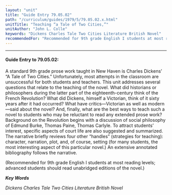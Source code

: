 ```yaml
---
layout: "unit"
title: "Guide Entry 79.05.02"
path: "/curriculum/guides/1979/5/79.05.02.x.html"
unitTitle: "Teaching “a Tale of Two Cities,”"
unitAuthor: "John L. Colle"
keywords: "Dickens Charles Tale Two Cities Literature British Novel"
recommendedFor: "Recommended for 9th grade English I students at most reading levels; advanced students should read unabridged editions of the novel."
---
```

<body>
<hr/>
 <h4>
  Guide Entry to 79.05.02:
 </h4>
 A standard 9th grade prose work taught in New Haven is Charles Dickens’ “A Tale of Two Cities.”  Unfortunately, most attempts in the classroom are unsuccessful for both students and teachers.  This unit addresses several questions that relate to the teaching of the novel. What did historians or philosophers during the latter part of the eighteenth-century think of the French Revolution?  What did Dickens, himself a Victorian, think of it sixty years after it had occurred? What have critics—Victorian as well as modern—said about the novel? And, finally, what are the best ways to teach such a novel to students who may be reluctant to read any extended prose work?  Background on the Revolution begins with a discussion of social philosophy of Edmund Burke, Thomas Paine, Thomas Carlyle.  To attract students’ interest, specific aspects of court life are also suggested and summarized.  The narrative briefly reviews four other “handles” (strategies for teaching): character, narration, plot, and, of course, setting (for many students, the most interesting aspect of this particular novel.) An extensive annotated bibliography follows the narrative.
 <p>
  (Recommended for 9th grade English I students at most reading levels; advanced students should read unabridged editions of the novel.)
 </p>
<p>
  <b>
   <i>
    Key Words
   </i>
  </b>
  <br/>
 </p>
 <p>
  <i>
   Dickens Charles Tale Two Cities Literature British Novel
  </i>
 </p>

</body>